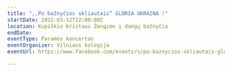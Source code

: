 ```yaml
---
title: ",,Po bažnyčios skliautais” GLORIA UKRAINA !"
startDate: 2022-03-12T22:00:00Z
location: Kupiškio Kristaus Žengimo į dangų bažnyčia
endDate: 
eventType: Paramos koncertas
eventOrganizer: Vilniaus kolegija
eventUrl: https://www.facebook.com/events/s/po-baznycios-skliautais-gloria/677589056627070/

---
```

